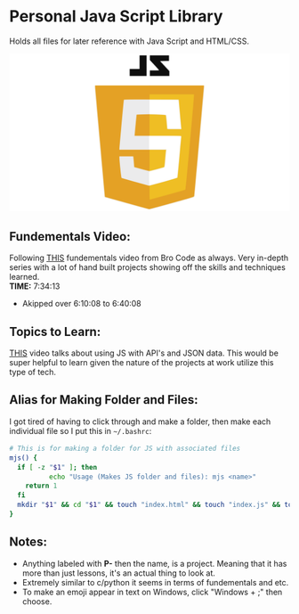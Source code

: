 # Personal Java Script Library
Holds all files for later reference with Java Script and HTML/CSS.

![Alt Text](./logo.png)

## Fundementals Video:
Following [THIS](https://www.youtube.com/watch?v=lfmg-EJ8gm4) fundementals
video from Bro Code as always. Very in-depth series with a lot of hand
built projects showing off the skills and techniques learned.  
**TIME:** 7:34:13
- Akipped over 6:10:08 to 6:40:08

## Topics to Learn:
[THIS](https://www.youtube.com/watch?v=37vxWr0WgQk) video talks about using JS
with API's and JSON data. This would be super helpful to learn given the nature
of the projects at work utilize this type of tech.

## Alias for Making Folder and Files:
I got tired of having to click through and make a folder, then make each
individual file so I put this in `~/.bashrc`:
```sh
# This is for making a folder for JS with associated files
mjs() {
  if [ -z "$1" ]; then
          echo "Usage (Makes JS folder and files): mjs <name>"
    return 1
  fi
  mkdir "$1" && cd "$1" && touch "index.html" && touch "index.js" && touch "style.css"
}
```

## Notes:
- Anything labeled with **P-** then the name, is a project. Meaning
that it has more than just lessons, it's an actual thing to look at.
- Extremely similar to c/python it seems in terms of fundementals and etc.
- To make an emoji appear in text on Windows, click "Windows + ;" then choose.